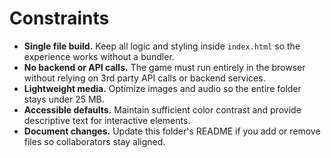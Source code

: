 # Constraints

- **Single file build.** Keep all logic and styling inside `index.html` so the experience works without a bundler.
- **No backend or API calls.** The game must run entirely in the browser without relying on 3rd party API calls or backend services.
- **Lightweight media.** Optimize images and audio so the entire folder stays under 25 MB.
- **Accessible defaults.** Maintain sufficient color contrast and provide descriptive text for interactive elements.
- **Document changes.** Update this folder's README if you add or remove files so collaborators stay aligned.
